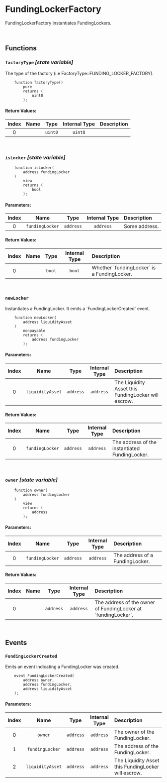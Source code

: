 # FundingLockerFactory

FundingLockerFactory instantiates FundingLockers.

<br />


## Functions

### `factoryType` _[state variable]_

The type of the factory (i.e FactoryType::FUNDING_LOCKER_FACTORY).

```solidity
    function factoryType()
        pure
        returns (
            uint8
        );
```



#### Return Values:
| Index | Name | Type | Internal Type | Description |
| :---: | :--: | :--: | :-----------: | :---------- |
| 0 |  | `uint8` | `uint8` |  |


<br />

### `isLocker` _[state variable]_



```solidity
    function isLocker(
        address fundingLocker
    )
        view
        returns (
            bool
        );
```

#### Parameters:
| Index | Name | Type | Internal Type | Description |
| :---: | :--: | :--: | :-----------: | :---------- |
| 0 | `fundingLocker` | `address` | `address` | Some address. |


#### Return Values:
| Index | Name | Type | Internal Type | Description |
| :---: | :--: | :--: | :-----------: | :---------- |
| 0 |  | `bool` | `bool` | Whether &#x60;fundingLocker&#x60; is a FundingLocker. |


<br />

### `newLocker`

Instantiates a FundingLocker. It emits a &#x60;FundingLockerCreated&#x60; event.

```solidity
    function newLocker(
        address liquidityAsset
    )
        nonpayable
        returns (
            address fundingLocker
        );
```

#### Parameters:
| Index | Name | Type | Internal Type | Description |
| :---: | :--: | :--: | :-----------: | :---------- |
| 0 | `liquidityAsset` | `address` | `address` | The Liquidity Asset this FundingLocker will escrow. |


#### Return Values:
| Index | Name | Type | Internal Type | Description |
| :---: | :--: | :--: | :-----------: | :---------- |
| 0 | `fundingLocker` | `address` | `address` |  The address of the instantiated FundingLocker. |


<br />

### `owner` _[state variable]_



```solidity
    function owner(
        address fundingLocker
    )
        view
        returns (
            address
        );
```

#### Parameters:
| Index | Name | Type | Internal Type | Description |
| :---: | :--: | :--: | :-----------: | :---------- |
| 0 | `fundingLocker` | `address` | `address` | The address of a FundingLocker. |


#### Return Values:
| Index | Name | Type | Internal Type | Description |
| :---: | :--: | :--: | :-----------: | :---------- |
| 0 |  | `address` | `address` | The address of the owner of FundingLocker at &#x60;fundingLocker&#x60;. |


<br />


## Events

### `FundingLockerCreated`

Emits an event indicating a FundingLocker was created.

```solidity
    event FundingLockerCreated(
        address owner,
        address fundingLocker,
        address liquidityAsset
    );
```

#### Parameters:
| Index | Name | Type | Internal Type | Description |
| :---: | :--: | :--: | :-----------: | :---------- |
| 0 | `owner` | `address` | `address` | The owner of the FundingLocker. |
| 1 | `fundingLocker` | `address` | `address` | The address of the FundingLocker. |
| 2 | `liquidityAsset` | `address` | `address` | The Liquidity Asset this FundingLocker will escrow. |

<br />

